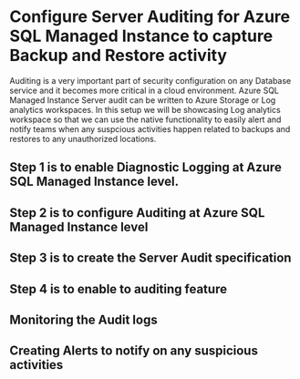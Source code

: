 # Configure Server Auditing for Azure SQL Managed Instance to capture Backup and Restore activity

Auditing is a very important part of security configuration on any Database service and it becomes more critical in a cloud environment. Azure SQL Managed Instance Server audit can be written to Azure Storage or Log analytics workspaces. In this setup we will be showcasing Log analytics workspace so that we can use the native functionality to easily alert and notify teams when any suspcious activities happen related to backups and restores to any unauthorized locations.

## Step 1 is to enable Diagnostic Logging at Azure SQL Managed Instance level.

## Step 2 is to configure Auditing at Azure SQL Managed Instance level 

## Step 3 is to create the Server Audit specification

## Step 4 is to enable to auditing feature

## Monitoring the Audit logs

## Creating Alerts to notify on any suspicious activities
